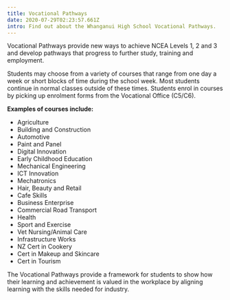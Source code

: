 ```yaml
---
title: Vocational Pathways
date: 2020-07-29T02:23:57.661Z
intro: Find out about the Whanganui High School Vocational Pathways.
---
```

Vocational Pathways provide new ways to achieve NCEA Levels 1, 2 and 3 and develop pathways that progress to further study, training and employment.

<span>Students may choose from a variety of courses that range from one day a week or short blocks of time during the school week. Most students continue in normal classes outside of these times. Students enrol in courses by picking up enrolment forms from the Vocational Office (C5/C6).

**Examples of courses include:**

* Agriculture
* Building and Construction
* Automotive
* Paint and Panel
* Digital Innovation
* Early Childhood Education
* Mechanical Engineering
* ICT Innovation
* Mechatronics
* Hair, Beauty and Retail
* Cafe Skills
* Business Enterprise
* Commercial Road Transport
* Health
* Sport and Exercise
* Vet Nursing/Animal Care
* Infrastructure Works
* NZ Cert in Cookery
* Cert in Makeup and Skincare
* Cert in Tourism

The Vocational Pathways provide a framework for students to show how their learning and achievement is valued in the workplace by aligning learning with the skills needed for industry.
